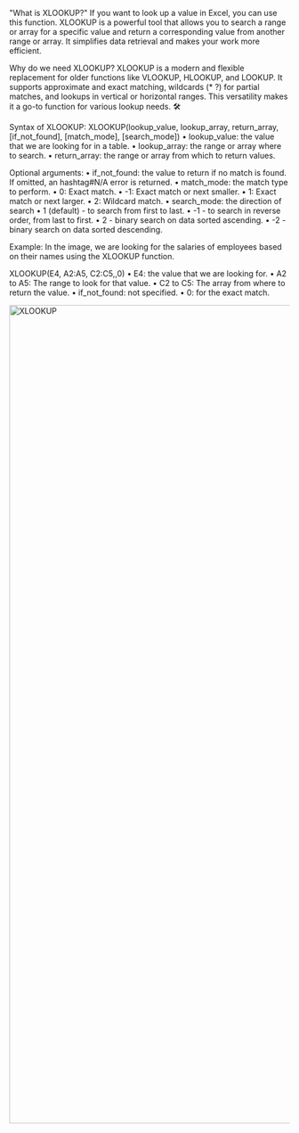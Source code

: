 "What is XLOOKUP?" 
If you want to look up a value in Excel, you can use this function. XLOOKUP is a powerful tool that allows you to search a range or array for a specific value and return a corresponding value from another range or array. It simplifies data retrieval and makes your work more efficient.

Why do we need XLOOKUP? 
XLOOKUP is a modern and flexible replacement for older functions like VLOOKUP, HLOOKUP, and LOOKUP. It supports approximate and exact matching, wildcards (* ?) for partial matches, and lookups in vertical or horizontal ranges. This versatility makes it a go-to function for various lookup needs. 🛠️

Syntax of XLOOKUP:
XLOOKUP(lookup_value, lookup_array, return_array, [if_not_found], [match_mode], [search_mode])
• lookup_value: the value that we are looking for in a table.
• lookup_array: the range or array where to search.
• return_array: the range or array from which to return values.

Optional arguments:
• if_not_found: the value to return if no match is found. If omitted, an hashtag#N/A error is returned.
• match_mode: the match type to perform.
 • 0: Exact match.
 • -1: Exact match or next smaller.
 • 1: Exact match or next larger.
 • 2: Wildcard match.
• search_mode: the direction of search
 • 1 (default) - to search from first to last.
 • -1 - to search in reverse order, from last to first.
 • 2 - binary search on data sorted ascending.
 • -2 - binary search on data sorted descending.

Example: In the image, we are looking for the salaries of employees based on their names using the XLOOKUP function.

XLOOKUP(E4, A2:A5, C2:C5,,0)
• E4: the value that we are looking for.
• A2 to A5: The range to look for that value.
• C2 to C5: The array from where to return the value.
• if_not_found: not specified.
• 0: for the exact match.


<img width="1469" alt="XLOOKUP" src="https://github.com/Jaggi0504/XLOOKUP/assets/44519331/db442442-0851-4264-b5a4-9057ee4422ab">
